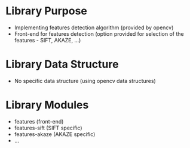 # Library Purpose

* Implementing features detection algorithm (provided by opencv)
* Front-end for features detection (option provided for selection of the features - SIFT, AKAZE, ...)

# Library Data Structure

* No specific data structure (using opencv data structures)

# Library Modules

* features (front-end)
* features-sift (SIFT specific)
* features-akaze (AKAZE specific)
* ...